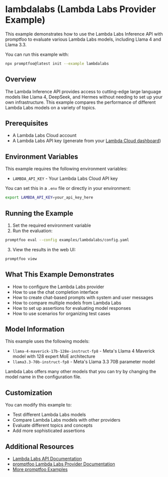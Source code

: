 # lambdalabs (Lambda Labs Provider Example)

This example demonstrates how to use the Lambda Labs Inference API with promptfoo to evaluate various Lambda Labs models, including Llama 4 and Llama 3.3.

You can run this example with:

```bash
npx promptfoo@latest init --example lambdalabs
```

## Overview

The Lambda Inference API provides access to cutting-edge large language models like Llama 4, DeepSeek, and Hermes without needing to set up your own infrastructure. This example compares the performance of different Lambda Labs models on a variety of topics.

## Prerequisites

- A Lambda Labs Cloud account
- A Lambda Labs API key (generate from your [Lambda Cloud dashboard](https://cloud.lambdalabs.com/api-keys))

## Environment Variables

This example requires the following environment variables:

- `LAMBDA_API_KEY` - Your Lambda Labs Cloud API key

You can set this in a `.env` file or directly in your environment:

```bash
export LAMBDA_API_KEY=your_api_key_here
```

## Running the Example

1. Set the required environment variable
2. Run the evaluation:

```bash
promptfoo eval --config examples/lambdalabs/config.yaml
```

3. View the results in the web UI:

```bash
promptfoo view
```

## What This Example Demonstrates

- How to configure the Lambda Labs provider
- How to use the chat completion interface
- How to create chat-based prompts with system and user messages
- How to compare multiple models from Lambda Labs
- How to set up assertions for evaluating model responses
- How to use scenarios for organizing test cases

## Model Information

This example uses the following models:

- `llama-4-maverick-17b-128e-instruct-fp8` - Meta's Llama 4 Maverick model with 128 expert MoE architecture
- `llama3.3-70b-instruct-fp8` - Meta's Llama 3.3 70B parameter model

Lambda Labs offers many other models that you can try by changing the model name in the configuration file.

## Customization

You can modify this example to:

- Test different Lambda Labs models
- Compare Lambda Labs models with other providers
- Evaluate different topics and concepts
- Add more sophisticated assertions

## Additional Resources

- [Lambda Labs API Documentation](https://docs.lambdalabs.com/api)
- [promptfoo Lambda Labs Provider Documentation](https://promptfoo.dev/docs/providers/lambdalabs)
- [More promptfoo Examples](https://promptfoo.dev/docs/examples) 